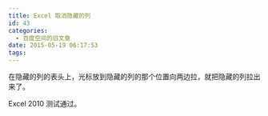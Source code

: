 ```yaml
---
title: Excel 取消隐藏的列
id: 43
categories:
  - 百度空间的旧文章
date: 2015-05-19 06:17:53
tags:
---
```


<div class="pcs-article-box_ptkaiapt4bxy_baiduscarticle">
<div class="pcs-article-c_ptkaiapt4bxy_baiduscarticle">
<div id="detailArticleContent_ptkaiapt4bxy_baiduscarticle" class="pcs-article-content_ptkaiapt4bxy_baiduscarticle">

在隐藏的列的表头上，光标放到隐藏的列的那个位置向两边拉，就把隐藏的列拉出来了。

Excel 2010 测试通过。

</div>
</div>
</div>
<div id="detailArticleFooter_ptkaiapt4bxy_baiduscarticle" class="footer"></div>

